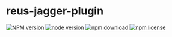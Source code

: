 # reus-jagger-plugin

[![NPM version][npm-image]][npm-url]
[![node version][node-image]][node-url]
[![npm download][download-image]][download-url]
[![npm license][license-image]][download-url]

[npm-image]: https://img.shields.io/npm/v/reus-jagger-plugin.svg?style=flat-square
[npm-url]: https://npmjs.org/package/reus-jagger-plugin
[node-image]: https://img.shields.io/badge/node.js-%3E=_8.9.4-green.svg?style=flat-square
[node-url]: http://nodejs.org/download/
[download-image]: https://img.shields.io/npm/dm/reus-jagger-plugin.svg?style=flat-square
[download-url]: https://npmjs.org/package/reus-jagger-plugin
[license-image]: https://img.shields.io/npm/l/reus-jagger-plugin.svg
